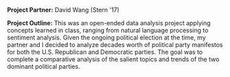 <b>Project Partner:</b> David Wang (Stern '17)

<b>Project Outline:</b> This was an open-ended data analysis project applying concepts learned in class, ranging from natural language processing to sentiment analysis. Given the ongoing political election at the time, my partner and I decided to analyze decades worth of political party manifestos for both the U.S. Republican and Democratic parties. The goal was to complete a comparative analysis of the salient topics and trends of the two dominant political parties.
